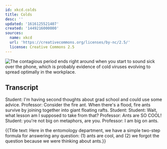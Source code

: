 ```yaml
---
id: xkcd.colds
title: Colds
desc: ''
updated: '1616125521407'
created: '1449216000000'
sources:
  name: xkcd
  url: 'https://creativecommons.org/licenses/by-nc/2.5/'
  license: Creative Commons 2.5
---
```

![The contagious period ends right around when you start to sound sick over the phone, which is probably evidence of cold viruses evolving to spread optimally in the workplace.](https://imgs.xkcd.com/comics/colds.png)

## Transcript
Student: I'm having second thoughts about grad school and could use some advice.
Professor: Consider the fire ant. When there's a flood, fire ants survive by joining together into giant floating rafts.
Student:
Student: Wait, what lesson am I supposed to take from that?
Professor: Ants are SO COOL!
Student: you're not big on metaphors, are you.
Professor: I am big on ants.

{{Title text: Here in the entomology department, we have a simple two-step formula for answering any question: (1) ants are cool, and (2) we forgot the question because we were thinking about ants.}}
